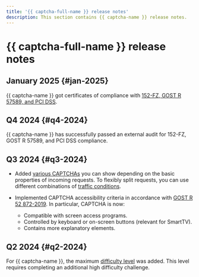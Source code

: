 ```yaml
---
title: '{{ captcha-full-name }} release notes'
description: This section contains {{ captcha-name }} release notes.
---
```


# {{ captcha-full-name }} release notes

## January 2025 {#jan-2025}

{{ captcha-name }} got certificates of compliance with [152-FZ, GOST R 57589, and PCI DSS](https://yandex.cloud/ru/security/standards).

## Q4 2024 {#q4-2024}

{{ captcha-name }} has successfully passed an external audit for 152-FZ, GOST R 57589, and PCI DSS compliance.

## Q3 2024 {#q3-2024}

* Added [various CAPTCHAs](./concepts/captcha-variants.md) you can show depending on the basic properties of incoming requests. To flexibly split requests, you can use different combinations of [traffic conditions](./concepts/captcha-variants.md#traffic-conditions).
   
* Implemented CAPTCHA accessibility criteria in accordance with [GOST R 52 872-2019](https://protect.gost.ru/document1.aspx?control=31&id=233736). In particular, CAPTCHA is now:
  * Compatible with screen access programs.
  * Controlled by keyboard or on-screen buttons (relevant for SmartTV).
  * Contains more explanatory elements.

## Q2 2024 {#q2-2024}

For {{ captcha-name }}, the maximum [difficulty level](concepts/tasks.md#task-difficulty) was added. This level requires completing an additional high difficulty challenge.